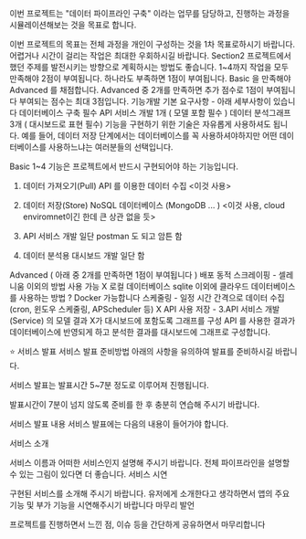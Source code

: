 이번 프로젝트는 "데이터 파이프라인 구축" 이라는 업무를 담당하고, 진행하는 과정을 시뮬레이션해보는 것을 목표로 합니다.

이번 프로젝트의 목표는 전체 과정을 개인이 구성하는 것을 1차 목표로하시기 바랍니다.
어렵거나 시간이 걸리는 작업은 최대한 우회하시길 바랍니다.
Section2 프로젝트에서 했던 주제를 발전시키는 방향으로 계획하시는 방법도 좋습니다.
1~4까지 작업을 모두 만족해야 2점이 부여됩니다. 하나라도 부족하면 1점이 부여됩니다.
Basic 을 만족해야 Advanced 를 채점합니다.
Advanced 중 2개를 만족하면 추가 점수로 1점이 부여됩니다
부여되는 점수는 최대 3점입니다.
기능개발 기본 요구사항 - 아래 세부사항이 있습니다
데이터베이스 구축 필수
API 서비스 개발 1개 ( 모델 포함 필수 )
데이터 분석그래프 3개 ( 대시보드로 표현 필수)
기능을 구현하기 위한 기술은 자유롭게 사용하셔도 됩니다. 예를 들어, 데이터 저장 단계에서는 데이터베이스를 꼭 사용하셔야하지만 어떤 데이터베이스를 사용하느냐는 여러분들의 선택입니다.

Basic 1~4 기능은 프로젝트에서 반드시 구현되어야 하는 기능입니다.
1. 데이터 가져오기(Pull)
API 를 이용한 데이터 수집 <이것 사용>

2. 데이터 저장(Store)
NoSQL 데이터베이스 (MongoDB ... ) <이것 사용, cloud enviromnet이긴 한데 큰 상관 없을 듯>

3. API 서비스 개발
일단 postman 도 되고 암튼 함

4. 데이터 분석용 대시보드 개발
일단 함


Advanced ( 아래 중 2개를 만족하면 1점이 부여됩니다 )
배포
동적 스크레이핑 - 셀레니움 이외의 방법 사용 가능 X
로컬 데이터베이스
sqlite 이외에 클라우드 데이터베이스를 사용하는 방법 ?
Docker 가능합니다
스케줄링 - 일정 시간 간격으로 데이터 수집 (cron, 윈도우 스케줄링, APScheduler 등) X
API 사용 저장 - 3.API 서비스 개발 (Service) 의 모델 결과  X가 대시보드에 포함도록 그래프를 구성
API 를 사용한 결과가 데이터베이스에 반영되게 하고 분석한 결과를 대시보드에 그래프로 구성합니다.

⭐️ 서비스 발표
서비스 발표 준비방법
아래의 사항을 유의하여 발표를 준비하시길 바랍니다.

서비스 발표는 발표시간 5~7분 정도로 이루어져 진행됩니다.

발표시간이 7분이 넘지 않도록 준비를 한 후 충분히 연습해 주시기 바랍니다.


서비스 발표 내용
서비스 발표에는 다음의 내용이 들어가야 합니다.

서비스 소개

서비스 이름과 어떠한 서비스인지 설명해 주시기 바랍니다.
전체 파이프라인을 설명할 수 있는 그림이 있다면 더 좋습니다.
서비스 시연

구현된 서비스를 소개해 주시기 바랍니다.
유저에게 소개한다고 생각하면서 앱의 주요 기능 및 부가 기능을 시연해주시기 바랍니다
마무리 발언

프로젝트를 진행하면서 느낀 점, 이슈 등을 간단하게 공유하면서 마무리합니다